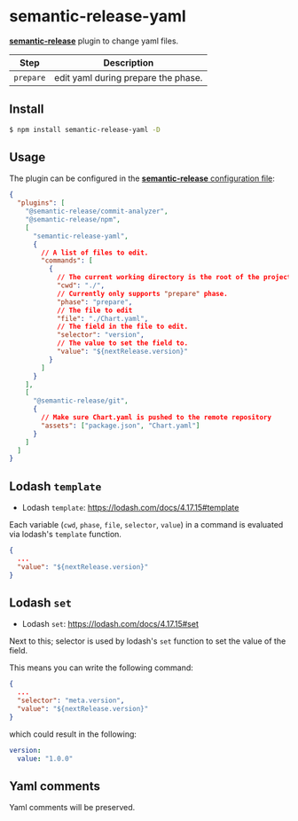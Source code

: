 # semantic-release-yaml

[**semantic-release**](https://github.com/semantic-release/semantic-release) plugin to change yaml files.

| Step      | Description                         |
| --------- | ----------------------------------- |
| `prepare` | edit yaml during prepare the phase. |

## Install

```bash
$ npm install semantic-release-yaml -D
```

## Usage

The plugin can be configured in the [**semantic-release** configuration file](https://github.com/semantic-release/semantic-release/blob/master/docs/usage/configuration.md#configuration):

```json
{
  "plugins": [
    "@semantic-release/commit-analyzer",
    "@semantic-release/npm",
    [
      "semantic-release-yaml",
      {
        // A list of files to edit.
        "commands": [
          {
            // The current working directory is the root of the project.
            "cwd": "./",
            // Currently only supports "prepare" phase.
            "phase": "prepare",
            // The file to edit
            "file": "./Chart.yaml",
            // The field in the file to edit.
            "selector": "version",
            // The value to set the field to.
            "value": "${nextRelease.version}"
          }
        ]
      }
    ],
    [
      "@semantic-release/git",
      {
        // Make sure Chart.yaml is pushed to the remote repository
        "assets": ["package.json", "Chart.yaml"]
      }
    ]
  ]
}
```

## Lodash `template`

- Lodash `template`: https://lodash.com/docs/4.17.15#template

Each variable (`cwd`, `phase`, `file`, `selector`, `value`) in a command is evaluated via lodash's `template` function.

```json
{
  ...
  "value": "${nextRelease.version}"
}
```

## Lodash `set`

- Lodash `set`: https://lodash.com/docs/4.17.15#set

Next to this; selector is used by lodash's `set` function to set the value of the field.

This means you can write the following command:

```json
{
  ...
  "selector": "meta.version",
  "value": "${nextRelease.version}"
}
```

which could result in the following:

```yaml
version:
  value: "1.0.0"
```

## Yaml comments

Yaml comments will be preserved.

